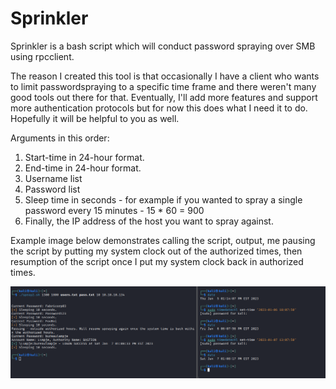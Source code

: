 # Sprinkler

Sprinkler is a bash script which will conduct password spraying over SMB using rpcclient. 

The reason I created this tool is that occasionally I have a client who wants to limit passwordspraying to a specific time frame and there weren't many good tools out there for that. Eventually, I'll add more features and support more authentication protocols but for now this does what I need it to do. Hopefully it will be helpful to you as well.

Arguments in this order:
1. Start-time in 24-hour format.
2. End-time in 24-hour format.
3. Username list
4. Password list 
5. Sleep time in seconds - for example if you wanted to spray a single password every 15 minutes - 15 * 60 = 900
6. Finally, the IP address of the host you want to spray against. 

Example image below demonstrates calling the script, output, me pausing the script by putting my system clock out of the authorized times, then resumption of the script once I put my system clock back in authorized times.

<img src=/spray_example.png>
